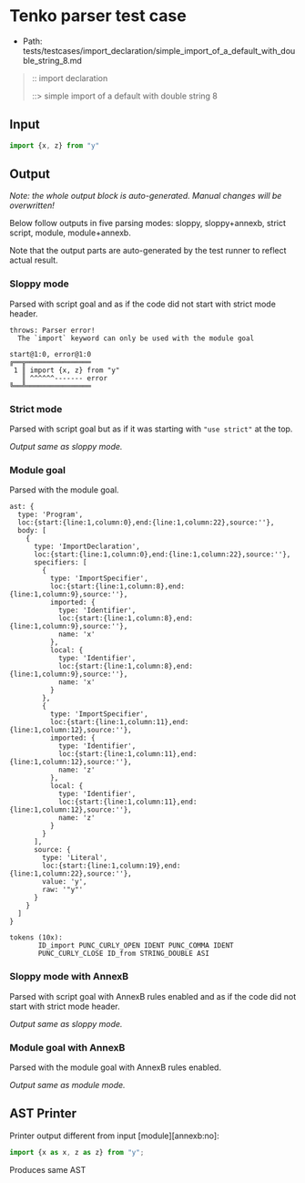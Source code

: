 # Tenko parser test case

- Path: tests/testcases/import_declaration/simple_import_of_a_default_with_double_string_8.md

> :: import declaration
>
> ::> simple import of a default with double string 8

## Input

`````js
import {x, z} from "y"
`````

## Output

_Note: the whole output block is auto-generated. Manual changes will be overwritten!_

Below follow outputs in five parsing modes: sloppy, sloppy+annexb, strict script, module, module+annexb.

Note that the output parts are auto-generated by the test runner to reflect actual result.

### Sloppy mode

Parsed with script goal and as if the code did not start with strict mode header.

`````
throws: Parser error!
  The `import` keyword can only be used with the module goal

start@1:0, error@1:0
╔══╦════════════════
 1 ║ import {x, z} from "y"
   ║ ^^^^^^------- error
╚══╩════════════════

`````

### Strict mode

Parsed with script goal but as if it was starting with `"use strict"` at the top.

_Output same as sloppy mode._

### Module goal

Parsed with the module goal.

`````
ast: {
  type: 'Program',
  loc:{start:{line:1,column:0},end:{line:1,column:22},source:''},
  body: [
    {
      type: 'ImportDeclaration',
      loc:{start:{line:1,column:0},end:{line:1,column:22},source:''},
      specifiers: [
        {
          type: 'ImportSpecifier',
          loc:{start:{line:1,column:8},end:{line:1,column:9},source:''},
          imported: {
            type: 'Identifier',
            loc:{start:{line:1,column:8},end:{line:1,column:9},source:''},
            name: 'x'
          },
          local: {
            type: 'Identifier',
            loc:{start:{line:1,column:8},end:{line:1,column:9},source:''},
            name: 'x'
          }
        },
        {
          type: 'ImportSpecifier',
          loc:{start:{line:1,column:11},end:{line:1,column:12},source:''},
          imported: {
            type: 'Identifier',
            loc:{start:{line:1,column:11},end:{line:1,column:12},source:''},
            name: 'z'
          },
          local: {
            type: 'Identifier',
            loc:{start:{line:1,column:11},end:{line:1,column:12},source:''},
            name: 'z'
          }
        }
      ],
      source: {
        type: 'Literal',
        loc:{start:{line:1,column:19},end:{line:1,column:22},source:''},
        value: 'y',
        raw: '"y"'
      }
    }
  ]
}

tokens (10x):
       ID_import PUNC_CURLY_OPEN IDENT PUNC_COMMA IDENT
       PUNC_CURLY_CLOSE ID_from STRING_DOUBLE ASI
`````

### Sloppy mode with AnnexB

Parsed with script goal with AnnexB rules enabled and as if the code did not start with strict mode header.

_Output same as sloppy mode._

### Module goal with AnnexB

Parsed with the module goal with AnnexB rules enabled.

_Output same as module mode._

## AST Printer

Printer output different from input [module][annexb:no]:

````js
import {x as x, z as z} from "y";
````

Produces same AST
